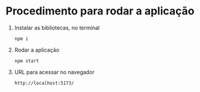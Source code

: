 <!DOCTYPE html>
<html lang="pt-br">
<head>
<meta charset="UTF-8">
<meta http-equiv="X-UA-Compatible" content="IE=edge">
<meta name="viewport" content="width=device-width, initial-scale=1.0">

</head>
<body>

<h1>Procedimento para rodar a aplicação</h1>

<ol>
    <li>
        <p>Instalar as bibliotecas, no terminal</p>
        <pre><code>npm i</code></pre>
    </li>
    <li>
        <p>Rodar a aplicação</p>
        <pre><code>npm start</code></pre>
    </li>
    <li>
        <p>URL para acessar no navegador</p>
        <code>http://localhost:5173/</code>
    </li>
</ol>

</body>
</html>